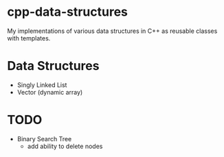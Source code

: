 # cpp-data-structures

My implementations of various data structures in C++ as reusable classes with templates.

# Data Structures
- Singly Linked List
- Vector (dynamic array)

# TODO
- Binary Search Tree
    - add ability to delete nodes
